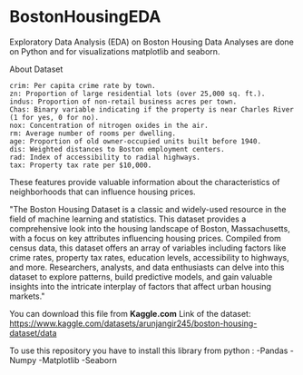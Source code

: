 # BostonHousingEDA
Exploratory Data Analysis (EDA)  on Boston Housing Data 
Analyses are done on Python and for visualizations matplotlib and seaborn.

About Dataset

    crim: Per capita crime rate by town.
    zn: Proportion of large residential lots (over 25,000 sq. ft.).
    indus: Proportion of non-retail business acres per town.
    Chas: Binary variable indicating if the property is near Charles River (1 for yes, 0 for no).
    nox: Concentration of nitrogen oxides in the air.
    rm: Average number of rooms per dwelling.
    age: Proportion of old owner-occupied units built before 1940.
    dis: Weighted distances to Boston employment centers.
    rad: Index of accessibility to radial highways.
    tax: Property tax rate per $10,000.

These features provide valuable information about the characteristics of neighborhoods that can influence housing prices.

"The Boston Housing Dataset is a classic and widely-used resource in the field of machine learning and statistics. This dataset provides a comprehensive look into the housing landscape of Boston, Massachusetts, with a focus on key attributes influencing housing prices. Compiled from census data, this dataset offers an array of variables including factors like crime rates, property tax rates, education levels, accessibility to highways, and more. Researchers, analysts, and data enthusiasts can delve into this dataset to explore patterns, build predictive models, and gain valuable insights into the intricate interplay of factors that affect urban housing markets."

You can download this file from <b>Kaggle.com</b>
Link of the dataset: https://www.kaggle.com/datasets/arunjangir245/boston-housing-dataset/data

To use this repository you have to install this library from python :
-Pandas
-Numpy
-Matplotlib
-Seaborn 
